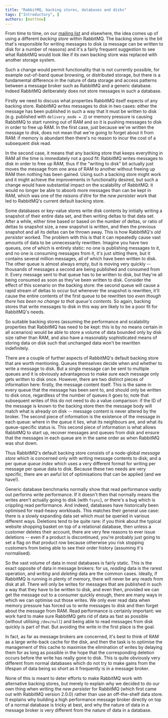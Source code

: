 ```yaml
---
title: "RabbitMQ, backing stores, databases and disks"
tags: ["Introductory", ]
authors: [matthew]
---
```


From time to time, on
our [mailing
list](https://lists.rabbitmq.com/cgi-bin/mailman/listinfo/rabbitmq-discuss) and elsewhere, the idea comes up of using a
different *backing store* within RabbitMQ. The backing store is
the bit that's responsible for writing messages to disk (a message can
be written to disk for a number of reasons) and it's a fairly frequent
suggestion to see what RabbitMQ would look like if its own backing
store was replaced with another storage system.

Such a change would permit functionality that is not currently
possible, for example out-of-band queue browsing, or distributed
storage, but there is a fundamental difference in the nature of data
storage and access patterns between a message broker such as RabbitMQ
and a generic database. Indeed RabbitMQ deliberately does not store
messages in such a database.

<!-- truncate -->

Firstly we need to discuss what properties RabbitMQ itself expects of
any backing store. RabbitMQ writes messages to disk in two cases:
either the message has been published in such a way that it must be
written to disk (e.g. published with `delivery_mode = 2`)
or memory pressure is causing RabbitMQ to start running out of RAM and
so it is pushing messages to disk in order to free up RAM. In the
first case, just because we've written the message to disk, does not
mean that we're going to forget about it from RAM: if memory is
abundant then there's no reason to incur the cost of a subsequent disk
read.

In the second case, it means that any backing store that keeps
everything in RAM all the time is immediately not a good fit: RabbitMQ
writes messages to disk in order to free up RAM, thus if the "writing
to disk" bit actually just moves the message from one area of RAM to
another without freeing up RAM then nothing has been gained. Using
such a backing store might work and it might achieve the improvements
in functionality desired, but such a change would have substantial
impact on the scalability of RabbitMQ: it would no longer be able to
absorb more messages than can be kept in RAM, which was one of the
*raisons d'être* for the *new persister* work that led to
RabbitMQ's current default backing store.

Some databases or key-value stores write disk contents
by initially writing a snapshot of their entire data set, and then
writing deltas to that data set. After a while, either time based or
based on the number of deltas, or ratio of deltas to snapshot size, a
new snapshot is written, and then the previous snapshot and all its
deltas can be thrown away. This is how RabbitMQ's *old persister*
worked. The problem with this is that it can repeatedly cause vast
amounts of data to be unnecessarily rewritten. Imagine you have two
queues, one of which is entirely static: no one is publishing messages
to it, and no one is consuming messages from it, it's just sitting
there, but it contains several million messages, all of which have
been written to disk. The other queue is almost always empty, but is
moving very quickly -- thousands of messages a second are being
published and consumed from it. Every message sent to that queue has
to be written to disk, but they're all being consumed as soon as
they've been written to disk. Consider the effect of this scenario on
the backing store: the second queue will cause a rapid stream of
deltas to occur but whenever the snapshot is rewritten, it'll cause
the entire contents of the first queue to be rewritten too *even
though there has been no change to that queue's contents*. So
again, backing stores that write messages to disk in this way are
likely to be a poor fit for RabbitMQ's needs.

So suitable backing stores (assuming the performance and scalability
properties that RabbitMQ has need to be kept: this is by no means
certain in all scenarios) would be able to store a volume of data
bounded only by disk size rather than RAM, and also have a reasonably
sophisticated means of storing data on disk such that unchanged data
won't be rewritten indefinitely.

There are a couple of further aspects of RabbitMQ's default backing
store that are worth mentioning. Queues themselves decide when and
whether to write a message to disk. But a single message can be sent
to multiple queues and it is obviously advantageous to make sure each
message only gets written to disk once. However, there are two
distinct pieces of information here: firstly, the message content
itself. This is the same in every queue that the message has been sent
to, and should only be written to disk once, regardless of the number
of queues it goes to; note that subsequent writes of this do not need
to do a value comparison: if the ID of the message is known to the
backing store then the message body will match what is already on disk
-- message content is never altered by the broker. The second piece of
information is the existence of the message in each queue: where in
the queue it lies, what its neighbours are, and what its
queue-specific status is. This second piece of information is what
allows RabbitMQ to start up, recover messages and queues from disk and
ensure that the messages in each queue are in the same order as when
RabbitMQ was shut down.

Thus RabbitMQ's default backing store consists of a
node-global *message store* which is concerned only with writing
message contents to disk; and a per queue *queue index* which
uses a very different format for writing per message per queue data to
disk. Because these two needs are very specific, there are an awful
lot of optimisations that can be applied (and we have!).

Generic database benchmarks normally show that read performance vastly
out performs write performance. If it doesn't then that normally means
the writes aren't actually going to disk (with `fsync`), or
there's a bug which is crippling read performance. And indeed,
databases have historically been optimised for read-heavy
workloads. This matches their general use case: there is a slowly
expanding data set which must be queried in various different ways.
Deletions tend to be quite rare: if you think about the typical
website shopping basket on top of a relational database, then unless a
customer deletes their account, there are very few reasons to ever
issue deletions -- even if a product is discontinued, you're probably
just going to set a flag on that product row because otherwise you
risk stopping customers from being able to see their order history
(assuming it's normalised).

So the vast volume of data in most databases is fairly static. This is
the exact opposite of data in message brokers: for us, *reading*
data is the rarest operation, and *writing* and *deleting*
data are the common cases. Ideally, if RabbitMQ is running in
plenty of memory, there will never be any reads from disk at
all. There will only be writes for messages that are published in such
a way that they have to be written to disk, and even then, provided we
can get the message out to a consumer quickly enough, there are many
ways in which we can optimise out those writes. We only ever read data
when memory pressure has forced us to write messages to disk and then
forget about the message from RAM. Read performance is certainly
important: we work hard to make sure RabbitMQ gets rid of data as fast
as possible (without utilising `/dev/null`) and being able
to read messages from disk quickly is part of that. But avoiding the
write in the first place is the goal.

In fact, as far as message brokers are concerned, it's best to think
of RAM as a large write-back cache for the disk, and then the task is
to optimise the management of this cache to maximise the elimination of
writes by delaying them for as long as possible in the hope that the
corresponding deletion occurs before the write has really gone to
disk. This is quite obviously very different from normal databases
which do not try to make gains from the lifespan of data being so
short as it frequently is in a message broker.

None of this is meant to deter efforts to make RabbitMQ work with
alternative backing stores, but merely to explain why we decided to do
our own thing when writing the *new persister* for RabbitMQ
(which first came out with RabbitMQ version 2.0.0) rather than use an
off-the-shelf data store. It explains why building a high performance
message broker directly on top of a normal database is tricky at best,
and why the nature of data in a message broker is very different from
the nature of data in a database.
